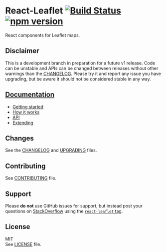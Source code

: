 # React-Leaflet [![Build Status](https://img.shields.io/travis/PaulLeCam/react-leaflet/next.svg)](https://travis-ci.org/PaulLeCam/react-leaflet) [![npm version](https://img.shields.io/npm/v/react-leaflet.svg)](https://www.npmjs.com/package/react-leaflet)

React components for Leaflet maps.

## Disclaimer

This is a development branch in preparation for a future v1 release. Code can be unstable and APIs can be changed between releases without other warnings than the [CHANGELOG](CHANGELOG.md). Please try it and report any issue you have upgrading, but be aware it should not be considered stable in any way.

## [Documentation](docs/README.md)

- [Getting started](docs/Getting%20started.md)
- [How it works](docs/How%20it%20works.md)
- [API](docs/API.md)
- [Extending](docs/Extending.md)

## Changes

See the [CHANGELOG](CHANGELOG.md) and [UPGRADING](UPGRADING.md) files.

## Contributing

See [CONTRIBUTING](CONTRIBUTING.md) file.

## Support

Please **do not** use GitHub issues for support, but instead post your questions on [StackOverflow](https://stackoverflow.com/) using the [`react-leaflet` tag](https://stackoverflow.com/questions/tagged/react-leaflet).

## License

MIT  
See [LICENSE](LICENSE) file.
